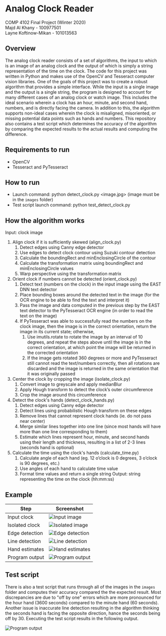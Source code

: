 # Analog Clock Reader
COMP 4102 Final Project (Winter 2020)  
Majd Al Khany - 100977501  
Layne Koftinow-Mikan - 101013563

## Overview
The analog clock reader consists of a set of algorithms, the input to which is an image of an analog clock and the output of which is simply a string representation of the time on the clock. The code for this project was written in Python and makes use of the OpenCV and Tesseract computer vision libraries. One of the goals of this project was to create a robust algorithm that provides a simple interface. While the input is a single image and the output is a single string, the program is designed to account for many different cases of an analog clock or watch image. This includes the ideal scenario wherein a clock has an hour, minute, and second hand, numbers, and is directly facing the camera. In addition to this, the algorithm supports non-ideal cases wherein the clock is misaligned, misoriented, or missing potential data points such as hands and numbers. This repository also contains a test script which determines the accuracy of the algorithm by comparing the expected results to the actual results and computing the difference.

## Requirements to run
- OpenCV
- Tesseract and PyTesseract

## How to run
- Launch command: python detect_clock.py <image.jpg> (image must be in the `images` folder)
- Test script launch command: python test_detect_clock.py

## How the algorithm works
Input: clock image
1. Align clock if it is sufficiently skewed (align_clock.py)
    1. Detect edges using Canny edge detector
    2. Use edges to detect clock contour using Suzuki contour detection
    3. Calculate the boundingRect and minEnclosingCircle of the contour
    4. Calculate the transformation matrix using boundingRect and minEnclosingCircle values
    5. Warp perspective using the transformation matrix
2. Orient clock if numbers cannot be detected (orient_clock.py)
    1. Detect text (numbers on the clock) in the input image using the EAST DNN text detector
    2. Place bounding boxes around the detected text in the image (for the OCR engine to be able to find the text and interpret it)
    3. Pass the image and data computed in the previous step by the EAST text detector to the PyTesseract OCR engine (in order to read the text on the image)
    4. If PyTesseract was able to successfully read the numbers on the clock image, then the image is in the correct orientation, return the image in its current state; otherwise,
        1. Use imutils.rotate to rotate the image by an interval of 10 degrees, and repeat the steps above until the image is in the correct orientation, at which point the image will be returned in the corrected orientation
        2. If the image gets rotated 360 degrees or more and PyTesseract still cannot read the text/numbers correctly, then all rotations are discarded and the image is returned in the same orientation that it was originally passed
3. Center the clock by cropping the image (isolate_clock.py)
    1. Convert image to greyscale and apply medianBlur
    2. Apply Hough transform to detect the clock’s outer circumference
    3. Crop the image around this circumference
4. Detect the clock's hands (detect_clock_hands.py)
    1. Detect edges using Canny edge detector
    2. Detect lines using probabilistic Hough transform on these edges
    3. Remove lines that cannot represent clock hands (ie. do not pass near center)
    4. Merge similar lines together into one line (since most hands will have more than one line corresponding to them)
    5. Estimate which lines represent hour, minute, and second hands using their length and thickness, resulting in a list of 2-3 lines (seconds hand is optional)
5. Calculate the time using the clock's hands (calculate_time.py)
    1. Calculate angle of each hand (eg. 12 o’clock is 0 degrees, 3 o’clock is 90 degrees, etc.)
    2. Use angles of each hand to calculate time value
    3. Format time values and return a single string
Output: string representing the time on the clock (hh:mm:ss)

## Example
Step | Screenshot
------------ | -------------
Input clock | ![Input image](https://github.com/majdalkhany/analog-clock-reader/blob/master/README_images/img1.png)
Isolated clock | ![Isolated image](https://github.com/majdalkhany/analog-clock-reader/blob/master/README_images/img2.png)
Edge detection | ![Edge detection](https://github.com/majdalkhany/analog-clock-reader/blob/master/README_images/img3.png)
Line detection | ![Line detection](https://github.com/majdalkhany/analog-clock-reader/blob/master/README_images/img4.png)
Hand estimates | ![Hand estimates](https://github.com/majdalkhany/analog-clock-reader/blob/master/README_images/img5.png)
Program output | ![Program output](https://github.com/majdalkhany/analog-clock-reader/blob/master/README_images/img6.png)

## Test script
There is also a test script that runs through all of the images in the `images` folder and computes their accuracy compared the the expected result. Most discrepancies are due to "off by one" errors which are more pronounced for the hour hand (3600 seconds) compared to the minute hand (60 seconds). Another issue is inaccurate line detection resulting in the algorithm thinking the seconds hand is facing the opposite direction, hance the seconds being off by 30. Executing the test script results in the following output.

![Program output](https://github.com/majdalkhany/analog-clock-reader/blob/master/README_images/img7.png)
